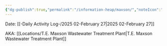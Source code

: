 ```yaml
---
{"dg-publish":true,"permalink":"/information-heap/maxson/","noteIcon":"","created":"2025-07-07T14:23:45.659-05:00"}
---
```


Date: [[-Daily Activity Log-/2025 02-February 27\|2025 02-February 27]]

AKA: [[Locations/T.E. Maxson Wastewater Treatment Plant\|T.E. Maxson Wastewater Treatment Plant]]